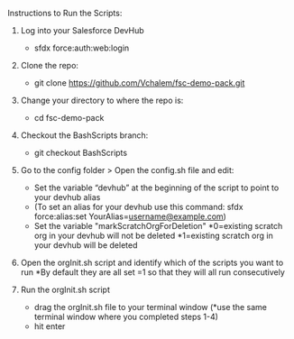 Instructions to Run the Scripts:

1) Log into your Salesforce DevHub
    * sfdx force:auth:web:login

2) Clone the repo: 
    * git clone https://github.com/Vchalem/fsc-demo-pack.git
    
3) Change your directory to where the repo is: 
    * cd fsc-demo-pack

4) Checkout the BashScripts branch: 
   * git checkout BashScripts

5) Go to the config folder > Open the config.sh file and edit: 
   * Set the variable “devhub” at the beginning of the script to point to your devhub alias
    * (To set an alias for your devhub use this command: sfdx force:alias:set YourAlias=username@example.com)
   * Set the variable "markScratchOrgForDeletion"
      *0=existing scratch org in your devhub will not be deleted
      *1=existing scratch org in your devhub will be deleted

6) Open the orgInit.sh script and identify which of the scripts you want to run
   *By default they are all set =1 so that they will all run consecutively  

7) Run the orgInit.sh script
   * drag the orgInit.sh file to your terminal window (*use the same terminal window where you completed steps 1-4)
   * hit enter

